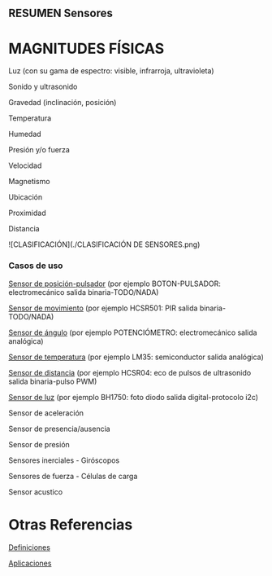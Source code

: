 ## RESUMEN Sensores

# MAGNITUDES FÍSICAS

Luz (con su gama de espectro: visible, infrarroja, ultravioleta)

Sonido y ultrasonido

Gravedad (inclinación, posición)

Temperatura

Humedad

Presión y/o fuerza

Velocidad

Magnetismo

Ubicación

Proximidad

Distancia

![CLASIFICACIÓN](./CLASIFICACIÓN DE SENSORES.png)

### Casos de uso

[Sensor de posición-pulsador](.//PULSADOR/) (por ejemplo BOTON-PULSADOR: electromecánico salida binaria-TODO/NADA)

[Sensor de movimiento](.//MOVIMIENTO_IR/) (por ejemplo HCSR501: PIR salida binaria-TODO/NADA)

[Sensor de ángulo](.//ANGULAR/) (por ejemplo POTENCIÓMETRO: electromecánico salida analógica)

[Sensor de temperatura](.//TEMPERATURA/) (por ejemplo LM35: semiconductor salida analógica)

[Sensor de distancia](.//DISTANCIA/) (por ejemplo HCSR04: eco de pulsos de ultrasonido salida binaria-pulso PWM)

[Sensor de luz](.//LUZ/) (por ejemplo BH1750: foto diodo salida digital-protocolo i2c)

Sensor de aceleración

Sensor de presencia/ausencia

Sensor de presión

Sensores inerciales - Giróscopos

Sensores de fuerza - Células de carga

Sensor acustico

# Otras Referencias

[Definiciones](http://robots-argentina.com.ar/Sensores_general.htm)

[Aplicaciones](http://www.sensores-de-medida.es/)
